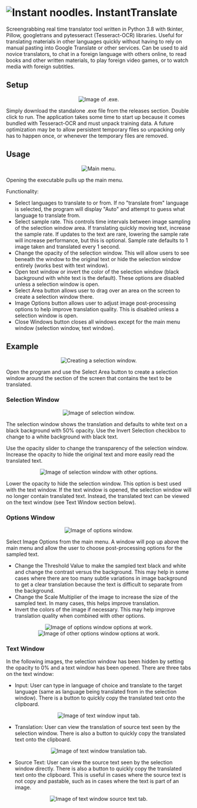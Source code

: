 # <img src="icons/24.png?raw=true" alt="Instant noodles."> InstantTranslate
Screengrabbing real time translator tool written in Python 3.8 with tkinter, Pillow, googletrans and pytesseract (Tesseract-OCR) libraries. Useful for translating materials in other languages quickly without having to rely on manual pasting into Google Translate or other services. Can be used to aid novice translators, to chat in a foreign language with others online, to read books and other written materials, to play foreign video games, or to watch media with foreign subtitles.

## Setup
<p align="center" width="100%">
  <img src="icons/download.PNG?raw=true" alt="Image of .exe.">
</p>
Simply download the standalone .exe file from the releases section. Double
 click to run. The application takes some time to start up because it comes
  bundled with Tesseract-OCR and must unpack training data. A future
   optimization may be to allow persistent temporary files so unpacking only
    has to happen once, or whenever the temporary files are removed.

## Usage
<p align="center" width="100%">
  <img src="icons/mainmenu.PNG?raw=true" alt="Main menu.">
</p>
Opening the executable pulls up the main menu. 

Functionality:
* Select languages to translate to or from. If no "translate from" language is selected, the program will display "Auto" and attempt to guess what language to translate from.
* Select sample rate. This controls time intervals between image sampling of the selection window area. If translating quickly moving text, increase the sample rate. If updates to the text are rare, lowering the sample rate will increase performance, but this is optional. Sample rate defaults to 1 image taken and translated every 1 second.
* Change the opacity of the selection window. This will allow users to see beneath the window to the original text or hide the selection window entirely (works best with text window).
* Open text window or invert the color of the selection window (black background with white text is the default). These options are disabled unless a selection window is open.
* Select Area button allows user to drag over an area on the screen to create a selection window there.
* Image Options button allows user to adjust image post-processing options to help improve translation quality. This is disabled unless a selection window is open.
* Close Windows button closes all windows except for the main menu window (selection window, text window).

## Example
<p align="center" width="100%">
  <img src="icons/step0.png?raw=true" alt="Creating a selection window.">
</p>
 Open the program and use the Select Area button to create a selection window around the section of the screen that contains the text to be translated.  

### Selection Window
<p align="center" width="100%">
  <img src="icons/step1.PNG?raw=true" alt="Image of selection window.">
</p>
The selection window shows the translation and defaults to white text on a black background with 50% opacity. Use the Invert Selection checkbox to change to a white background with black text. 
 
Use the opacity slider to change the transparency of the selection window. Increase the opacity to hide the original text and more easily read the translated text. 

<p align="center" width="100%">
  <img src="icons/step5.PNG?raw=true" alt="Image of selection window with other options.">
</p>

Lower the opacity to hide the selection window. This option is best used with the text window. If the text window is opened, the selection window will no longer contain translated text. Instead, the translated text can be viewed on the text window (see Text Window section below).


### Options Window  
<p align="center" width="100%">
  <img src="icons/step2.PNG?raw=true" alt="Image of options window.">
</p>
Select Image Options from the main menu. A window will pop up above the main menu and allow the user to choose post-processing options for the sampled text.

* Change the Threshold Value to make the sampled text black and white and change the contrast versus the background. This may help in some cases where there are too many subtle variations in image background to get a clear translation because the text is difficult to separate from the background.
* Change the Scale Multiplier of the image to increase the size of the sampled text. In many cases, this helps improve translation.
* Invert the colors of the image if necessary. This may help improve translation quality when combined with other options.
<p align="center" width="100%">
  <img src="icons/step3.PNG?raw=true" alt="Image of options window options at work.">
  <img src="icons/step4.PNG?raw=true" alt="Image of other options window options at work.">
</p>

### Text Window
In the following images, the selection window has been hidden by setting the opacity to 0% and a text window has been opened. There are three tabs on the text window:

* Input: User can type in language of choice and translate to the target language (same as language being translated from in the selection window). There is a button to quickly copy the translated text onto the clipboard.
<p align="center" width="100%">
  <img src="icons/step8.PNG?raw=true" alt="Image of text window input tab.">
</p>

* Translation: User can view the translation of source text seen by the selection window. There is also a button to quickly copy the translated text onto the clipboard.
<p align="center" width="100%">
  <img src="icons/step7.PNG?raw=true" alt="Image of text window translation tab.">
</p>

* Source Text: User can view the source text seen by the selection window directly. There is also a button to quickly copy the translated text onto the clipboard. This is useful in cases where the source text is not copy and pastable, such as in cases where the text is part of an image.
<p align="center" width="100%">
  <img src="icons/step6.PNG?raw=true" alt="Image of text window source text tab.">
</p>
